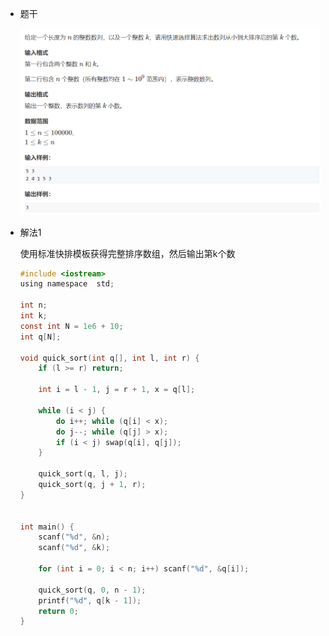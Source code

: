 - 题干

  ![image-20220406221451822](https://raw.githubusercontent.com/liver0377/algorithm/main/images/image-20220406221451822.png)

- 解法1

  使用标准快排模板获得完整排序数组，然后输出第k个数

  ```c
  #include <iostream>
  using namespace  std;
  
  int n;
  int k;
  const int N = 1e6 + 10;
  int q[N];
  
  void quick_sort(int q[], int l, int r) {
      if (l >= r) return;
      
      int i = l - 1, j = r + 1, x = q[l];
      
      while (i < j) {
          do i++; while (q[i] < x);
          do j--; while (q[j] > x);
          if (i < j) swap(q[i], q[j]);
      }
      
      quick_sort(q, l, j);
      quick_sort(q, j + 1, r);
  }
  
  
  int main() {
      scanf("%d", &n);
      scanf("%d", &k);
      
      for (int i = 0; i < n; i++) scanf("%d", &q[i]);
      
      quick_sort(q, 0, n - 1);
      printf("%d", q[k - 1]);
      return 0;
  }
  ```

  